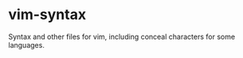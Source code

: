 vim-syntax
==========

Syntax and other files for vim, including conceal characters for some languages.
